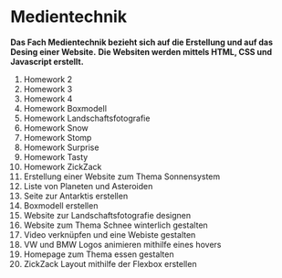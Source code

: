 # Medientechnik
**Das Fach Medientechnik bezieht sich auf die Erstellung und auf das Desing einer Website.**
**Die Websiten werden mittels HTML, CSS und Javascript erstellt.**
1. Homework 2
2. Homework 3
3. Homework 4
4. Homework Boxmodell
5. Homework Landschaftsfotografie
6. Homework Snow
7. Homework Stomp
8. Homework Surprise
9. Homework Tasty
10. Homework ZickZack
1. Erstellung einer Website zum Thema Sonnensystem
2. Liste von Planeten und Asteroiden
3. Seite zur Antarktis erstellen
4. Boxmodell erstellen
5. Website zur Landschaftsfotografie designen
6. Website zum Thema Schnee winterlich gestalten
7. Video verknüpfen und eine Webiste gestalten
8. VW und BMW Logos animieren mithilfe eines hovers
9. Homepage zum Thema essen gestalten
10. ZickZack Layout mithilfe der Flexbox erstellen